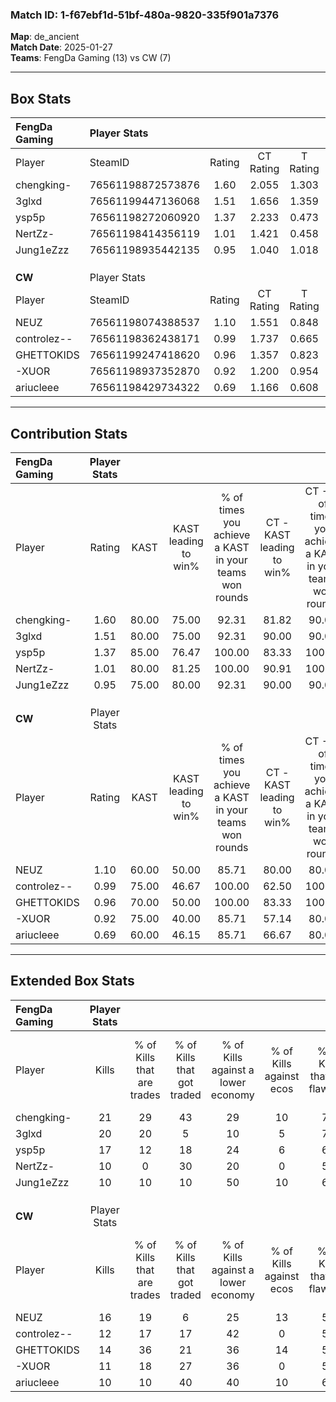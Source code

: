 ### Match ID: 1-f67ebf1d-51bf-480a-9820-335f901a7376  
**Map**: de_ancient  
**Match Date**: 2025-01-27  
**Teams**: FengDa Gaming (13) vs CW (7)  

---  

## Box Stats  

| **FengDa Gaming** | Player Stats      |        |           |          |       |       |       |         |        |      |     |
| :- | :- | :-: | :-: | :-: | :-: | :-: | :-: | :-: | :-: | :-: | :-: |
| Player            | SteamID           | Rating | CT Rating | T Rating | KAST  |  ADR  | Kills | Assists | Deaths | K/D  | HS% |
| chengking-        | 76561198872573876 |  1.60  |   2.055   |  1.303   | 80.00 | 110.9 |  21   |    8    |   13   | 1.62 | 61  |
| 3glxd             | 76561199447136068 |  1.51  |   1.656   |  1.359   | 80.00 | 80.4  |  20   |    2    |   10   | 2.00 | 45  |
| ysp5p             | 76561198272060920 |  1.37  |   2.233   |  0.473   | 85.00 | 86.8  |  17   |    9    |   14   | 1.21 | 41  |
| NertZz-           | 76561198414356119 |  1.01  |   1.421   |  0.458   | 80.00 | 78.0  |  10   |   11    |   14   | 0.71 | 60  |
| Jung1eZzz         | 76561198935442135 |  0.95  |   1.040   |  1.018   | 75.00 | 69.3  |  10   |    7    |   13   | 0.77 | 40  |
|                   |                   |        |           |          |       |       |       |         |        |      |     |
|                   |                   |        |           |          |       |       |       |         |        |      |     |
|                   |                   |        |           |          |       |       |       |         |        |      |     |
| **CW**            | Player Stats      |        |           |          |       |       |       |         |        |      |     |
| Player            | SteamID           | Rating | CT Rating | T Rating | KAST  |  ADR  | Kills | Assists | Deaths | K/D  | HS% |
| NEUZ              | 76561198074388537 |  1.10  |   1.551   |  0.848   | 60.00 | 84.3  |  16   |    3    |   14   | 1.14 | 75  |
| controlez--       | 76561198362438171 |  0.99  |   1.737   |  0.665   | 75.00 | 73.8  |  12   |   10    |   16   | 0.75 | 58  |
| GHETTOKIDS        | 76561199247418620 |  0.96  |   1.357   |  0.823   | 70.00 | 59.1  |  14   |    3    |   16   | 0.88 | 57  |
| -XUOR             | 76561198937352870 |  0.92  |   1.200   |  0.954   | 75.00 | 74.0  |  11   |    5    |   16   | 0.69 | 63  |
| ariucleee         | 76561198429734322 |  0.69  |   1.166   |  0.608   | 60.00 | 62.4  |  10   |    2    |   17   | 0.59 | 90  |
---  

## Contribution Stats  

| **FengDa Gaming** | Player Stats |       |                      |                                                        |                           |                                                             |                          |                                                            |
| :- | :-: | :-: | :-: | :-: | :-: | :-: | :-: | :-: |
| Player            |    Rating    | KAST  | KAST leading to win% | % of times you achieve a KAST in your teams won rounds | CT - KAST leading to win% | CT - % of times you achieve a KAST in your teams won rounds | T - KAST leading to win% | T - % of times you achieve a KAST in your teams won rounds |
| chengking-        |     1.60     | 80.00 |        75.00         |                         92.31                          |           81.82           |                            90.00                            |          60.00           |                           100.00                           |
| 3glxd             |     1.51     | 80.00 |        75.00         |                         92.31                          |           90.00           |                            90.00                            |          50.00           |                           100.00                           |
| ysp5p             |     1.37     | 85.00 |        76.47         |                         100.00                         |           83.33           |                           100.00                            |          60.00           |                           100.00                           |
| NertZz-           |     1.01     | 80.00 |        81.25         |                         100.00                         |           90.91           |                           100.00                            |          60.00           |                           100.00                           |
| Jung1eZzz         |     0.95     | 75.00 |        80.00         |                         92.31                          |           90.00           |                            90.00                            |          60.00           |                           100.00                           |
|                   |              |       |                      |                                                        |                           |                                                             |                          |                                                            |
|                   |              |       |                      |                                                        |                           |                                                             |                          |                                                            |
|                   |              |       |                      |                                                        |                           |                                                             |                          |                                                            |
| **CW**            | Player Stats |       |                      |                                                        |                           |                                                             |                          |                                                            |
| Player            |    Rating    | KAST  | KAST leading to win% | % of times you achieve a KAST in your teams won rounds | CT - KAST leading to win% | CT - % of times you achieve a KAST in your teams won rounds | T - KAST leading to win% | T - % of times you achieve a KAST in your teams won rounds |
| NEUZ              |     1.10     | 60.00 |        50.00         |                         85.71                          |           80.00           |                            80.00                            |          28.57           |                           100.00                           |
| controlez--       |     0.99     | 75.00 |        46.67         |                         100.00                         |           62.50           |                           100.00                            |          28.57           |                           100.00                           |
| GHETTOKIDS        |     0.96     | 70.00 |        50.00         |                         100.00                         |           83.33           |                           100.00                            |          25.00           |                           100.00                           |
| -XUOR             |     0.92     | 75.00 |        40.00         |                         85.71                          |           57.14           |                            80.00                            |          25.00           |                           100.00                           |
| ariucleee         |     0.69     | 60.00 |        46.15         |                         85.71                          |           66.67           |                            80.00                            |          28.57           |                           100.00                           |
---  

## Extended Box Stats  

| **FengDa Gaming** | Player Stats |                            |                            |                                    |                         |                              |                                 |        |                             |                                     |                          |                               |                            |
| :- | :-: | :-: | :-: | :-: | :-: | :-: | :-: | :-: | :-: | :-: | :-: | :-: | :-: |
| Player            |    Kills     | % of Kills that are trades | % of Kills that got traded | % of Kills against a lower economy | % of Kills against ecos | % of Kills that are flawless | % of Kills that are close duels | Deaths | % of Deaths that get traded | % of Deaths against a lower economy | % of Deaths against ecos | % of Deaths that are flawless | % of Deaths that are close |
| chengking-        |      21      |             29             |             43             |                 29                 |           10            |              71              |               14                |   13   |             15              |                 23                  |            8             |              54               |             0              |
| 3glxd             |      20      |             20             |             5              |                 10                 |            5            |              70              |                0                |   10   |             10              |                 10                  |            0             |              60               |             0              |
| ysp5p             |      17      |             12             |             18             |                 24                 |            6            |              65              |                0                |   14   |             43              |                 29                  |            7             |              86               |             0              |
| NertZz-           |      10      |             0              |             30             |                 20                 |            0            |              50              |               10                |   14   |              7              |                 29                  |            7             |              43               |             7              |
| Jung1eZzz         |      10      |             10             |             10             |                 50                 |           10            |              60              |               10                |   13   |             23              |                 15                  |            0             |              38               |             15             |
|                   |              |                            |                            |                                    |                         |                              |                                 |        |                             |                                     |                          |                               |                            |
|                   |              |                            |                            |                                    |                         |                              |                                 |        |                             |                                     |                          |                               |                            |
|                   |              |                            |                            |                                    |                         |                              |                                 |        |                             |                                     |                          |                               |                            |
| **CW**            | Player Stats |                            |                            |                                    |                         |                              |                                 |        |                             |                                     |                          |                               |                            |
| Player            |    Kills     | % of Kills that are trades | % of Kills that got traded | % of Kills against a lower economy | % of Kills against ecos | % of Kills that are flawless | % of Kills that are close duels | Deaths | % of Deaths that get traded | % of Deaths against a lower economy | % of Deaths against ecos | % of Deaths that are flawless | % of Deaths that are close |
| NEUZ              |      16      |             19             |             6              |                 25                 |           13            |              56              |                6                |   14   |              7              |                 14                  |            0             |              43               |             7              |
| controlez--       |      12      |             17             |             17             |                 42                 |            0            |              50              |                8                |   16   |             25              |                 19                  |            6             |              63               |             19             |
| GHETTOKIDS        |      14      |             36             |             21             |                 36                 |           14            |              57              |                7                |   16   |             19              |                 19                  |            0             |              81               |             0              |
| -XUOR             |      11      |             18             |             27             |                 36                 |            0            |              55              |                0                |   16   |             31              |                 13                  |            0             |              56               |             6              |
| ariucleee         |      10      |             10             |             40             |                 40                 |           10            |              60              |                0                |   17   |             24              |                 24                  |            6             |              71               |             0              |
